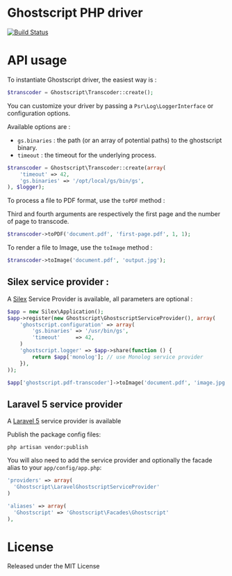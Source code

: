 # Ghostscript PHP driver

[![Build Status](https://secure.travis-ci.org/alchemy-fr/Ghostscript-PHP.png)](http://travis-ci.org/alchemy-fr/Ghostscript-PHP)

# API usage

To instantiate Ghostscript driver, the easiest way is :

```php
$transcoder = Ghostscript\Transcoder::create();
```

You can customize your driver by passing a `Psr\Log\LoggerInterface` or
configuration options.

Available options are :

 - `gs.binaries` : the path (or an array of potential paths) to the ghostscript binary.
 - `timeout` : the timeout for the underlying process.

```php
$transcoder = Ghostscript\Transcoder::create(array(
    'timeout' => 42,
    'gs.binaries' => '/opt/local/gs/bin/gs',
), $logger);
```

To process a file to PDF format, use the `toPDF` method :

Third and fourth arguments are respectively the first page and the number of
page to transcode.

```php
$transcoder->toPDF('document.pdf', 'first-page.pdf', 1, 1);
```

To render a file to Image, use the `toImage` method :

```php
$transcoder->toImage('document.pdf', 'output.jpg');
```

## Silex service provider :

A [Silex](silex.sensiolabs.org) Service Provider is available, all parameters
are optional :

```php
$app = new Silex\Application();
$app->register(new Ghostscript\GhostscriptServiceProvider(), array(
    'ghostscript.configuration' => array(
        'gs.binaries' => '/usr/bin/gs',
        'timeout'     => 42,
    )
    'ghostscript.logger' => $app->share(function () {
        return $app['monolog']; // use Monolog service provider
    }),
));

$app['ghostscript.pdf-transcoder']->toImage('document.pdf', 'image.jpg');
```

## Laravel 5 service provider

A [Laravel 5](http://laravel.com/) service provider is available

Publish the package config files:

    php artisan vendor:publish

You will also need to add the service provider and optionally the facade alias to your `app/config/app.php`:

```php
'providers' => array(
  'Ghostscript\LaravelGhostscriptServiceProvider'
)

'aliases' => array(
  'Ghostscript' => 'Ghostscript\Facades\Ghostscript'
),
```

# License

Released under the MIT License
